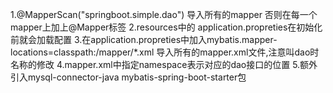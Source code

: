 1.@MapperScan("springboot.simple.dao") 导入所有的mapper 否则在每一个mapper上加上@Mapper标签
2.resources中的 application.propreties在初始化前就会加载配置
3.在application.propreties中加入mybatis.mapper-locations=classpath:/mapper/*.xml
    导入所有的mapper.xml文件,注意叫dao时名称的修改 
4.mapper.xml中指定namespace表示对应的dao接口的位置
5.额外引入mysql-connector-java mybatis-spring-boot-starter包
    